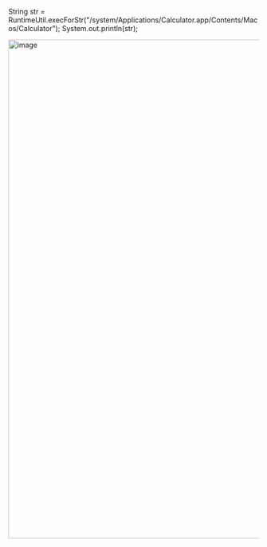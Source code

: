 String str = RuntimeUtil.execForStr("/system/Applications/Calculator.app/Contents/Macos/Calculator");
System.out.println(str);

<img width="1001" alt="image" src="https://user-images.githubusercontent.com/40022484/236835609-72f47927-2de7-43b0-8030-f394cff325a9.png">

